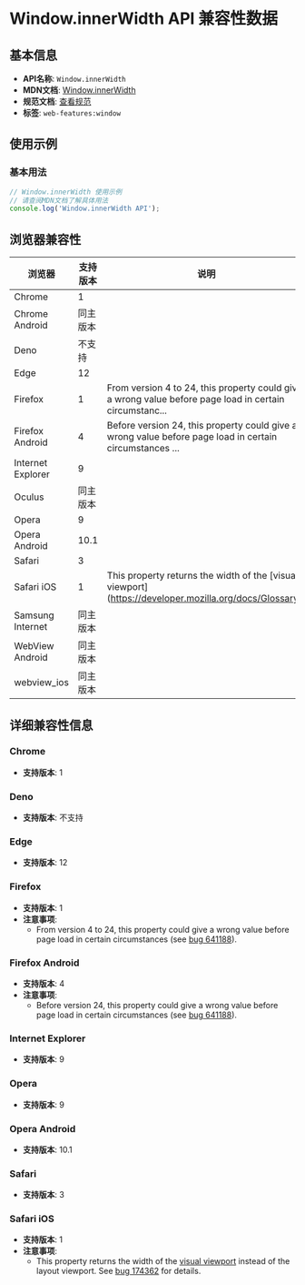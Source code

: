 # Window.innerWidth API 兼容性数据

## 基本信息

- **API名称**: `Window.innerWidth`
- **MDN文档**: [Window.innerWidth](https://developer.mozilla.org/docs/Web/API/Window/innerWidth)
- **规范文档**: [查看规范](https://drafts.csswg.org/cssom-view/#dom-window-innerwidth)
- **标签**: `web-features:window`

## 使用示例

### 基本用法

```javascript
// Window.innerWidth 使用示例
// 请查阅MDN文档了解具体用法
console.log('Window.innerWidth API');
```

## 浏览器兼容性

| 浏览器 | 支持版本 | 说明 |
|--------|----------|------|
| Chrome | 1 |  |
| Chrome Android | 同主版本 |  |
| Deno | 不支持 |  |
| Edge | 12 |  |
| Firefox | 1 | From version 4 to 24, this property could give a wrong value before page load in certain circumstanc... |
| Firefox Android | 4 | Before version 24, this property could give a wrong value before page load in certain circumstances ... |
| Internet Explorer | 9 |  |
| Oculus | 同主版本 |  |
| Opera | 9 |  |
| Opera Android | 10.1 |  |
| Safari | 3 |  |
| Safari iOS | 1 | This property returns the width of the [visual viewport](https://developer.mozilla.org/docs/Glossary... |
| Samsung Internet | 同主版本 |  |
| WebView Android | 同主版本 |  |
| webview_ios | 同主版本 |  |

## 详细兼容性信息

### Chrome

- **支持版本**: 1

### Deno

- **支持版本**: 不支持

### Edge

- **支持版本**: 12

### Firefox

- **支持版本**: 1
- **注意事项**:
  - From version 4 to 24, this property could give a wrong value before page load in certain circumstances (see [bug 641188](https://bugzil.la/641188)).

### Firefox Android

- **支持版本**: 4
- **注意事项**:
  - Before version 24, this property could give a wrong value before page load in certain circumstances (see [bug 641188](https://bugzil.la/641188)).

### Internet Explorer

- **支持版本**: 9

### Opera

- **支持版本**: 9

### Opera Android

- **支持版本**: 10.1

### Safari

- **支持版本**: 3

### Safari iOS

- **支持版本**: 1
- **注意事项**:
  - This property returns the width of the [visual viewport](https://developer.mozilla.org/docs/Glossary/visual_viewport) instead of the layout viewport. See [bug 174362](https://webkit.org/b/174362) for details.

